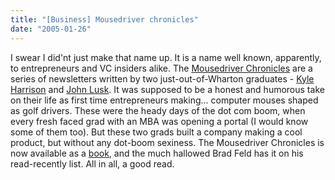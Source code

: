 ```yaml
---
title: "[Business] Mousedriver chronicles"
date: "2005-01-26"
---
```


I swear I did'nt just make that name up. It is a name well known, apparently, to entrepreneurs and VC insiders alike. The [Mousedriver Chronicles](http://www.mousedriver.com/newsletter/newsletter.htm) are a series of newsletters written by two just-out-of-Wharton graduates - [Kyle Harrison](http://www.mousedriver.com/product/about.htm) and [John Lusk](http://www.mousedriver.com/product/about.htm). It was supposed to be a honest and humorous take on their life as first time entrepreneurs making... computer mouses shaped as golf drivers. These were the heady days of the dot com boom, when every fresh faced grad with an MBA was opening a portal (I would know some of them too). But these two grads built a company making a cool product, but without any dot-boom sexiness. The Mousedriver Chronicles is now available as a [book](http://www.amazon.com/exec/obidos/ASIN/0738205737/ref=nosim/mousedandplat-20), and the much hallowed Brad Feld has it on his read-recently list. All in all, a good read.

